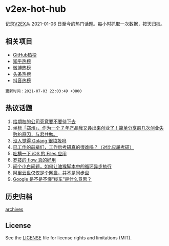 # v2ex-hot-hub

 记录[V2EX](https://www.v2ex.com/)从 2021-01-06 日至今的热门话题。每小时抓取一次数据，按天[归档](archives)。
 
 ## 相关项目

- [GitHub热榜](https://github.com/snaildev/github-hot-hub)
- [知乎热榜](https://github.com/snaildev/zhihu-hot-hub)
- [微博热榜](https://github.com/snaildev/weibo-hot-hub)
- [头条热榜](https://github.com/snaildev/toutiao-hot-hub)
- [抖音热榜](https://github.com/snaildev/douyin-hot-hub)


 `更新时间：2021-07-03 22:03:49 +0800`

## 热议话题

1. [给期权的公司究竟要不要待下去](https://www.v2ex.com/t/787259)
1. [坐标「郑州」，作为一个 7 年产品我又叒出来创业了！简单分享前几次创业失败的原因，与君共勉。](https://www.v2ex.com/t/787263)
1. [没人觉得 Golang 很垃圾吗](https://www.v2ex.com/t/787343)
1. [已工作的前辈们，工作后考研真的很难吗？（对比应届考研）](https://www.v2ex.com/t/787236)
1. [吐槽一下 iOS 的 Files 应用](https://www.v2ex.com/t/787243)
1. [罗技的 flow 真的好用](https://www.v2ex.com/t/787272)
1. [问个小白问题，如何让油猴脚本中的循环异步执行](https://www.v2ex.com/t/787256)
1. [阿里云盘仅仅是个网盘，并不是同步盘](https://www.v2ex.com/t/787258)
1. [Google 是不是不懂“缆车”是什么意思？](https://www.v2ex.com/t/787270)

## 历史归档

[archives](archives)

## License

See the [LICENSE](LICENSE) file for license rights and limitations (MIT).

